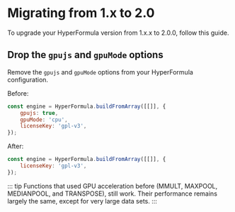 # Migrating from 1.x to 2.0

To upgrade your HyperFormula version from 1.x.x to 2.0.0, follow this guide.

## Drop the `gpujs` and `gpuMode` options

Remove the `gpujs` and `gpuMode` options from your HyperFormula configuration.

Before:
```js
const engine = HyperFormula.buildFromArray([[]], {
    gpujs: true,
    gpuMode: 'cpu',
    licenseKey: 'gpl-v3',
});
```

After:
```js
const engine = HyperFormula.buildFromArray([[]], {
    licenseKey: 'gpl-v3',
});
```

::: tip
Functions that used GPU acceleration before (MMULT, MAXPOOL, MEDIANPOOL, and TRANSPOSE), still work. Their performance remains largely the same, except for very large data sets.
:::